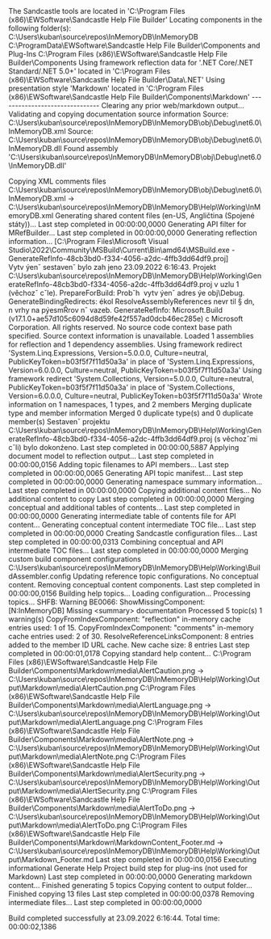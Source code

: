 <?xml version="1.0" encoding="utf-8"?>
<shfbBuild product="Sandcastle Help File Builder and Tools" version="2022.8.14.1" projectFile="C:\Users\kuban\source\repos\InMemoryDB\InMemoryDB\Docs.shfbproj" started="23.09.2022 6:16:42">
<buildStep step="Initializing">
The Sandcastle tools are located in &#39;C:\Program Files (x86)\EWSoftware\Sandcastle Help File Builder&#39;
Locating components in the following folder(s):
    C:\Users\kuban\source\repos\InMemoryDB\InMemoryDB
    C:\ProgramData\EWSoftware\Sandcastle Help File Builder\Components and Plug-Ins
    C:\Program Files (x86)\EWSoftware\Sandcastle Help File Builder\Components
Using framework reflection data for &#39;.NET Core/.NET Standard/.NET 5.0+&#39; located in &#39;C:\Program Files (x86)\EWSoftware\Sandcastle Help File Builder\Data\.NET&#39;
Using presentation style &#39;Markdown&#39; located in &#39;C:\Program Files (x86)\EWSoftware\Sandcastle Help File Builder\Components\Markdown&#39;
-------------------------------
Clearing any prior web/markdown output...
</buildStep>
<buildStep step="ValidatingDocumentationSources">
Validating and copying documentation source information
Source: C:\Users\kuban\source\repos\InMemoryDB\InMemoryDB\obj\Debug\net6.0\InMemoryDB.xml
Source: C:\Users\kuban\source\repos\InMemoryDB\InMemoryDB\obj\Debug\net6.0\InMemoryDB.dll
    Found assembly &#39;C:\Users\kuban\source\repos\InMemoryDB\InMemoryDB\obj\Debug\net6.0\InMemoryDB.dll&#39;

Copying XML comments files
    C:\Users\kuban\source\repos\InMemoryDB\InMemoryDB\obj\Debug\net6.0\InMemoryDB.xml -&gt; C:\Users\kuban\source\repos\InMemoryDB\InMemoryDB\Help\Working\InMemoryDB.xml
</buildStep>
<buildStep step="GenerateSharedContent">
Generating shared content files (en-US, Angličtina (Spojen&#233; st&#225;ty))...
    Last step completed in 00:00:00,0000
</buildStep>
<buildStep step="GenerateApiFilter">
Generating API filter for MRefBuilder...
    Last step completed in 00:00:00,0000
</buildStep>
<buildStep step="GenerateReflectionInfo">
Generating reflection information...
[C:\Program Files\Microsoft Visual Studio\2022\Community\MSBuild\Current\Bin\amd64\MSBuild.exe - GenerateRefInfo-48cb3bd0-f334-4056-a2dc-4ffb3dd64df9.proj]
Vytv&#160;&#253;enˇ sestavenˇ bylo zah&#160;jeno 23.09.2022 6:16:43.
Projekt C:\Users\kuban\source\repos\InMemoryDB\InMemoryDB\Help\Working\GenerateRefInfo-48cb3bd0-f334-4056-a2dc-4ffb3dd64df9.proj v uzlu 1 (věchozˇ cˇle).
PrepareForBuild:
  Probˇh&#160; vytv&#160;&#253;enˇ adres&#160;&#253;e obj\Debug\.
GenerateBindingRedirects:
  &#233;kol ResolveAssemblyReferences nevr&#160;til &#167;&#160;dn‚ n&#160;vrhy na p&#253;esmŘrov&#160;nˇ vazeb.
GenerateRefInfo:
  Microsoft.Build (v17.1.0+ae57d105c6094d8d59fe42f557ad0dcb46ec285e)
  c Microsoft Corporation. All rights reserved.
  No source code context base path specified.  Source context information is unavailable.
  Loaded 1 assemblies for reflection and 1 dependency assemblies.
  Using framework redirect &#39;System.Linq.Expressions, Version=5.0.0.0, Culture=neutral, PublicKeyToken=b03f5f7f11d50a3a&#39; in place of &#39;System.Linq.Expressions, Version=6.0.0.0, Culture=neutral, PublicKeyToken=b03f5f7f11d50a3a&#39;
  Using framework redirect &#39;System.Collections, Version=5.0.0.0, Culture=neutral, PublicKeyToken=b03f5f7f11d50a3a&#39; in place of &#39;System.Collections, Version=6.0.0.0, Culture=neutral, PublicKeyToken=b03f5f7f11d50a3a&#39;
  Wrote information on 1 namespaces, 1 types, and 2 members
  Merging duplicate type and member information
  Merged 0 duplicate type(s) and 0 duplicate member(s)
Sestavenˇ projektu C:\Users\kuban\source\repos\InMemoryDB\InMemoryDB\Help\Working\GenerateRefInfo-48cb3bd0-f334-4056-a2dc-4ffb3dd64df9.proj (s věchozˇmi cˇli) bylo dokonźeno.
    Last step completed in 00:00:00,5887
</buildStep>
<buildStep step="ApplyDocumentModel">
Applying document model to reflection output...
    Last step completed in 00:00:00,0156
</buildStep>
<buildStep step="AddApiTopicFilenames">
Adding topic filenames to API members...
    Last step completed in 00:00:00,0065
</buildStep>
<buildStep step="GenerateApiTopicManifest">
Generating API topic manifest...
    Last step completed in 00:00:00,0000
</buildStep>
<buildStep step="GenerateNamespaceSummaries">
Generating namespace summary information...
    Last step completed in 00:00:00,0000
</buildStep>
<buildStep step="CopyAdditionalContent">
Copying additional content files...
No additional content to copy
    Last step completed in 00:00:00,0000
</buildStep>
<buildStep step="MergeTablesOfContents">
Merging conceptual and additional tables of contents...
    Last step completed in 00:00:00,0000
</buildStep>
<buildStep step="GenerateIntermediateTableOfContents">
Generating intermediate table of contents file for API content...
Generating conceptual content intermediate TOC file...
    Last step completed in 00:00:00,0000
</buildStep>
<buildStep step="CreateBuildAssemblerConfigs">
Creating Sandcastle configuration files...
    Last step completed in 00:00:00,0313
</buildStep>
<buildStep step="CombiningIntermediateTocFiles">
Combining conceptual and API intermediate TOC files...
    Last step completed in 00:00:00,0000
</buildStep>
<buildStep step="MergeCustomConfigs">
Merging custom build component configurations
C:\Users\kuban\source\repos\InMemoryDB\InMemoryDB\Help\Working\BuildAssembler.config
  Updating reference topic configurations.
  No conceptual content.  Removing conceptual content components.
    Last step completed in 00:00:00,0156
</buildStep>
<buildStep step="BuildTopics">
Building help topics...
Loading configuration...
Processing topics...
SHFB: Warning BE0066: ShowMissingComponent: [N:InMemoryDB] Missing &lt;summary&gt; documentation
Processed 5 topic(s)
1 warning(s)
CopyFromIndexComponent: &quot;reflection&quot; in-memory cache entries used: 1 of 15.
CopyFromIndexComponent: &quot;comments&quot; in-memory cache entries used: 2 of 30.
ResolveReferenceLinksComponent: 8 entries added to the member ID URL cache.  New cache size: 8 entries
    Last step completed in 00:00:01,0178
</buildStep>
<buildStep step="CopyStandardHelpContent">
Copying standard help content...
C:\Program Files (x86)\EWSoftware\Sandcastle Help File Builder\Components\Markdown\media\AlertCaution.png -&gt; C:\Users\kuban\source\repos\InMemoryDB\InMemoryDB\Help\Working\Output\Markdown\media\AlertCaution.png
C:\Program Files (x86)\EWSoftware\Sandcastle Help File Builder\Components\Markdown\media\AlertLanguage.png -&gt; C:\Users\kuban\source\repos\InMemoryDB\InMemoryDB\Help\Working\Output\Markdown\media\AlertLanguage.png
C:\Program Files (x86)\EWSoftware\Sandcastle Help File Builder\Components\Markdown\media\AlertNote.png -&gt; C:\Users\kuban\source\repos\InMemoryDB\InMemoryDB\Help\Working\Output\Markdown\media\AlertNote.png
C:\Program Files (x86)\EWSoftware\Sandcastle Help File Builder\Components\Markdown\media\AlertSecurity.png -&gt; C:\Users\kuban\source\repos\InMemoryDB\InMemoryDB\Help\Working\Output\Markdown\media\AlertSecurity.png
C:\Program Files (x86)\EWSoftware\Sandcastle Help File Builder\Components\Markdown\media\AlertToDo.png -&gt; C:\Users\kuban\source\repos\InMemoryDB\InMemoryDB\Help\Working\Output\Markdown\media\AlertToDo.png
C:\Program Files (x86)\EWSoftware\Sandcastle Help File Builder\Components\Markdown\MarkdownContent\_Footer.md -&gt; C:\Users\kuban\source\repos\InMemoryDB\InMemoryDB\Help\Working\Output\Markdown\_Footer.md
    Last step completed in 00:00:00,0156
</buildStep>
<buildStep step="GenerateHelpProject">
Executing informational Generate Help Project build step for plug-ins (not used for Markdown)
    Last step completed in 00:00:00,0000
</buildStep>
<buildStep step="CompilingHelpFile">
Generating markdown content...
Finished generating 5 topics
Copying content to output folder...
Finished copying 13 files
    Last step completed in 00:00:00,0378
</buildStep>
<buildStep step="CleanIntermediates">
Removing intermediate files...
    Last step completed in 00:00:00,0000
</buildStep>
<buildStep step="Completed">

Build completed successfully at 23.09.2022 6:16:44.  Total time: 00:00:02,1386

</buildStep>
</shfbBuild>

